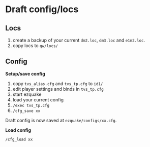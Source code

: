 # Draft config/locs

## Locs
1. create a backup of your current `dm2.loc`, `dm3.loc` and `e1m2.loc`.
2. copy locs to `qw/locs/`

## Config
**Setup/save config**
1. copy `tvs_alias.cfg` and `tvs_tp.cfg` to `id1/`
1. edit player settings and binds in `tvs_tp.cfg`
1. start ezquake
1. load your current config
1. `/exec tvs_tp.cfg`
1. `/cfg_save xx`

Draft config is now saved at `ezquake/configs/xx.cfg`.

**Load config**

```
/cfg_load xx
```
